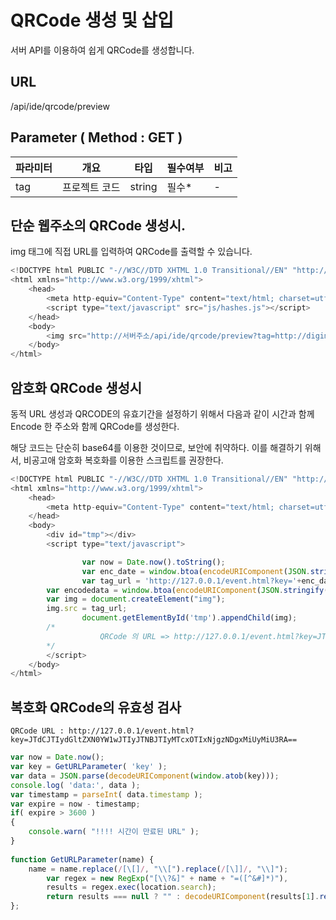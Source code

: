 QRCode 생성 및 삽입
==========================

서버 API를 이용하여 쉽게 QRCode를 생성합니다.

## URL

/api/ide/qrcode/preview

## Parameter ( Method : GET )

|파라미터|개요|타입|필수여부|비고|
|------|---|---|---|---|
|tag|프로젝트 코드|string|필수*|-|

## 단순 웹주소의 QRCode 생성시.

img 태그에 직접 URL를 입력하여 QRCode를 출력할 수 있습니다.

```javascript
<!DOCTYPE html PUBLIC "-//W3C//DTD XHTML 1.0 Transitional//EN" "http://www.w3.org/TR/xhtml1/DTD/xhtml1-transitional.dtd">
<html xmlns="http://www.w3.org/1999/xhtml">
    <head>
        <meta http-equiv="Content-Type" content="text/html; charset=utf-8" />
        <script type="text/javascript" src="js/hashes.js"></script>
    </head>
    <body>
        <img src="http://서버주소/api/ide/qrcode/preview?tag=http://digimix.co.kr">
    </body>
</html>
```

## 암호화 QRCode 생성시

동적 URL 생성과 QRCODE의 유효기간을 설정하기 위해서 다음과 같이 시간과 함께 Encode 한 주소와 함께 QRCode를 생성한다.

해당 코드는 단순히 base64를 이용한 것이므로, 보안에 취약하다. 이를 해결하기 위해서, 비공고애 암호화 복호화를 이용한 스크립트를 권장한다.

```javascript
<!DOCTYPE html PUBLIC "-//W3C//DTD XHTML 1.0 Transitional//EN" "http://www.w3.org/TR/xhtml1/DTD/xhtml1-transitional.dtd">
<html xmlns="http://www.w3.org/1999/xhtml">
    <head>
        <meta http-equiv="Content-Type" content="text/html; charset=utf-8" />
    </head>
    <body>
        <div id="tmp"></div>
        <script type="text/javascript">

            	var now = Date.now().toString();
            	var enc_date = window.btoa(encodeURIComponent(JSON.stringify( { timestamp : now } )));
            	var tag_url = 'http://127.0.0.1/event.html?key='+enc_date;
		var encodedata = window.btoa(encodeURIComponent(JSON.stringify( { tag : tag_url } )));
		var img = document.createElement("img");
		img.src = tag_url;
            	document.getElementById('tmp').appendChild(img);
		/*
	                QRCode 의 URL => http://127.0.0.1/event.html?key=JTdCJTIydGltZXN0YW1wJTIyJTNBJTIyMTcxOTIxNjgzNDgxMiUyMiU3RA==
		*/
        </script>
    </body>
</html>

```
## 복호화 QRCode의 유효성 검사

    QRCode URL : http://127.0.0.1/event.html?key=JTdCJTIydGltZXN0YW1wJTIyJTNBJTIyMTcxOTIxNjgzNDgxMiUyMiU3RA==

```javascript
var now = Date.now();
var key = GetURLParameter( 'key' );
var data = JSON.parse(decodeURIComponent(window.atob(key)));
console.log( 'data:', data );
var timestamp = parseInt( data.timestamp );
var expire = now - timestamp;
if( expire > 3600 )
{
	console.warn( "!!!! 시간이 만료된 URL" );
}
			
function GetURLParameter(name) {
	name = name.replace(/[\[]/, "\\[").replace(/[\]]/, "\\]");
        var regex = new RegExp("[\\?&]" + name + "=([^&#]*)"),
        results = regex.exec(location.search);
        return results === null ? "" : decodeURIComponent(results[1].replace(/\+/g, " "));
};
```
